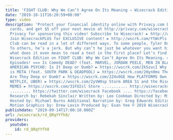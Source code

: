 ```yaml
---
title: 'FIGHT CLUB: Why We Can’t Agree On Its Meaning – Wisecrack Edition'
date: "2019-10-11T16:20:59+08:00"
type: video
description: 'Protect your financial identity online with Privacy.com by using virtual
  cards, and get $5 off your next movie at http://privacy.com/wisecrack. Thanks to
  Privacy for sponsoring this video! Subscribe to Wisecrack! ► http://wscrk.com/SbscrbWC
  Join WisecrackPLUS for EXCLUSIVE content! ► http://wscrk.com/YtWcPls The film Fight
  Club can be read in a lot of different ways. To some people, Tyler Durden is a hero.
  To others, he’s a jerk. But why can’t he just be whatever you want him to be, and
  what does it even mean to read a text in the first place? Let’s find out in this
  Wisecrack Edition on FIGHT CLUB: Why We Can’t Agree On Its Meaning. === Watch More
  Episodes! === Is Comedy DEAD? (feat. MARVEL, JORDAN PEELE, MEN IN BLACK) ► https://wscrk.com/2kKiZDd
  AMERICAN PSYCHO: Is It Deep or Dumb? ► https://wscrk.com/2k5zucI Why Everything
  is META (feat. SOUTH PARK & DEADPOOL) ► https://wscrk.com/2Hyn0mx The SHREK Movies:
  Are They Deep or Dumb? ► https://wscrk.com/2Z4v0GE How PLATFORMS Own You (DISNEY+,
  NETFLIX, UBER) ► https://wscrk.com/2yVW0sp Storm AREA 51 and the Rise of DEPRESSION
  MEMES ► https://wscrk.com/31FU2sl Store ........... http://wisecrackstore.com Twitter
  ......... https://twitter.com/wisecrack Facebook .... https://facebook.com/wisecrackedu
  Research by: Rebekah Sinclair Written by: Leo Cookman Directed by: Michael Luxemburg
  Hosted by: Michael Burns Additional Narration by: Greg Edwards Editing: Andrew Nishimura
  Motion Graphics by: Drew Levin Produced by: Evan Yee © 2019 Wisecrack'
publishdate: "2019-09-14T17:00:10.000Z"
url: /wisecrack/rd_QRqYYfh8/
providers:
  youtube:
    id: rd_QRqYYfh8
---
```

